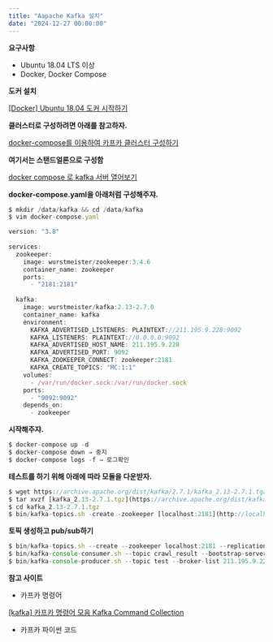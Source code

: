 ```yaml
---
title: "Aapache Kafka 설치"
date: "2024-12-27 00:00:00"
---
```


**요구사항**

- Ubuntu 18.04 LTS 이상
- Docker, Docker Compose

**도커 설치**

[[Docker] Ubuntu 18.04 도커 시작하기](https://soyoung-new-challenge.tistory.com/52)

**클러스터로 구성하려면 아래를 참고하자.**

[docker-compose를 이용하여 카프카 클러스터 구성하기](https://blog.naver.com/PostView.naver?blogId=sqlpro&logNo=222457487274&parentCategoryNo=7&categoryNo=&viewDate=&isShowPopularPosts=false&from=postView)

**여기서는 스탠드얼론으로 구성함**

[docker compose 로 kafka 서버 열어보기](https://www.kua.kr/86)

**docker-compose.yaml을 아래처럼 구성해주쟈.**

```jsx
$ mkdir /data/kafka && cd /data/kafka
$ vim docker-compose.yaml
```

```jsx
version: "3.8"
 
services:
  zookeeper:
    image: wurstmeister/zookeeper:3.4.6
    container_name: zookeeper
    ports:
      - "2181:2181"
 
  kafka:
    image: wurstmeister/kafka:2.13-2.7.0
    container_name: kafka
    environment:
      KAFKA_ADVERTISED_LISTENERS: PLAINTEXT://211.195.9.228:9092
      KAFKA_LISTENERS: PLAINTEXT://0.0.0.0:9092
      KAFKA_ADVERTISED_HOST_NAME: 211.195.9.228
      KAFKA_ADVERTISED_PORT: 9092
      KAFKA_ZOOKEEPER_CONNECT: zookeeper:2181
      KAFKA_CREATE_TOPICS: "MC:1:1"
    volumes:
      - /var/run/docker.sock:/var/run/docker.sock
    ports:
      - "9092:9092"
    depends_on:
      - zookeeper
```

**시작해주쟈.**

```jsx
$ docker-compose up -d
$ docker-compose down ⇒ 중지
$ docker-compose logs -f ⇒ 로그확인
```

**테스트를 하기 위해 아래에 따라 모듈을 다운받자.**

```jsx
$ wget https://archive.apache.org/dist/kafka/2.7.1/kafka_2.13-2.7.1.tgz
$ tar xvzf [kafka_2.13-2.7.1.tgz](https://archive.apache.org/dist/kafka/2.7.1/kafka_2.13-2.7.1.tgz)
$ cd kafka_2.13-2.7.1.tgz
$ bin/kafka-topics.sh -create -zookeeper [localhost:2181](http://localhost:2181) -partitions 1 -topic test-topic
```

**토픽 생성하고 pub/sub하기**

```jsx
$ bin/kafka-topics.sh --create --zookeeper localhost:2181 --replication-factor 1 --partitions 4 --topic crawl
$ bin/kafka-console-consumer.sh --topic crawl_result --bootstrap-server localhost:9092 --from-beginning
$ bin/kafka-console-producer.sh --topic test --broker-list 211.195.9.228:9092
```

**참고 사이트**

- 카프카 명령어

[[kafka] 카프카 명령어 모음 Kafka Command Collection](https://pinggoopark.tistory.com/6)

- 카프카 파이썬 코드